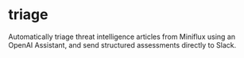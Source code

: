 # triage

Automatically triage threat intelligence articles from Miniflux using an OpenAI Assistant, and send structured assessments directly to Slack.
